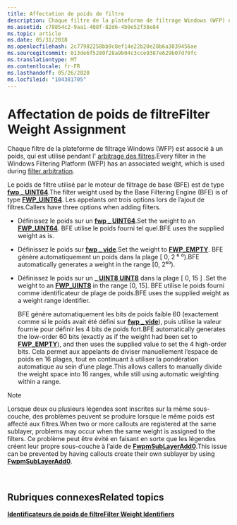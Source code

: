 ```yaml
---
title: Affectation de poids de filtre
description: Chaque filtre de la plateforme de filtrage Windows (WFP) est associé à un poids, qui est utilisé pendant l’arbitrage des filtres.
ms.assetid: c78854c2-9aa1-408f-82d6-4b9e52f38e84
ms.topic: article
ms.date: 05/31/2018
ms.openlocfilehash: 2c77982258bb9c8ef14e22b20e28b6a3039456ae
ms.sourcegitcommit: 013de6f5280f28a9b04c3cce9387e629b07d70fc
ms.translationtype: MT
ms.contentlocale: fr-FR
ms.lasthandoff: 05/26/2020
ms.locfileid: "104381705"
---
```

# <a name="filter-weight-assignment"></a><span data-ttu-id="d319c-103">Affectation de poids de filtre</span><span class="sxs-lookup"><span data-stu-id="d319c-103">Filter Weight Assignment</span></span>

<span data-ttu-id="d319c-104">Chaque filtre de la plateforme de filtrage Windows (WFP) est associé à un poids, qui est utilisé pendant l' [arbitrage des filtres](filter-arbitration.md).</span><span class="sxs-lookup"><span data-stu-id="d319c-104">Every filter in the Windows Filtering Platform (WFP) has an associated weight, which is used during [filter arbitration](filter-arbitration.md).</span></span>

<span data-ttu-id="d319c-105">Le poids de filtre utilisé par le moteur de filtrage de base (BFE) est de type [**fwp \_ UINT64**](/windows/desktop/api/Fwptypes/ne-fwptypes-fwp_data_type).</span><span class="sxs-lookup"><span data-stu-id="d319c-105">The filter weight used by the Base Filtering Engine (BFE) is of type [**FWP\_UINT64**](/windows/desktop/api/Fwptypes/ne-fwptypes-fwp_data_type).</span></span> <span data-ttu-id="d319c-106">Les appelants ont trois options lors de l’ajout de filtres.</span><span class="sxs-lookup"><span data-stu-id="d319c-106">Callers have three options when adding filters.</span></span>

-   <span data-ttu-id="d319c-107">Définissez le poids sur un [**fwp \_ UINT64**](/windows/desktop/api/Fwptypes/ne-fwptypes-fwp_data_type).</span><span class="sxs-lookup"><span data-stu-id="d319c-107">Set the weight to an [**FWP\_UINT64**](/windows/desktop/api/Fwptypes/ne-fwptypes-fwp_data_type).</span></span> <span data-ttu-id="d319c-108">BFE utilise le poids fourni tel quel.</span><span class="sxs-lookup"><span data-stu-id="d319c-108">BFE uses the supplied weight as is.</span></span>
-   <span data-ttu-id="d319c-109">Définissez le poids sur [**fwp \_ vide**](/windows/desktop/api/Fwptypes/ne-fwptypes-fwp_data_type).</span><span class="sxs-lookup"><span data-stu-id="d319c-109">Set the weight to [**FWP\_EMPTY**](/windows/desktop/api/Fwptypes/ne-fwptypes-fwp_data_type).</span></span> <span data-ttu-id="d319c-110">BFE génère automatiquement un poids dans la plage \[ 0, 2 ⁶ ⁰).</span><span class="sxs-lookup"><span data-stu-id="d319c-110">BFE automatically generates a weight in the range \[0, 2⁶⁰).</span></span>
-   <span data-ttu-id="d319c-111">Définissez le poids sur un [**\_ UINT8 UINT8**](/windows/desktop/api/Fwptypes/ne-fwptypes-fwp_data_type) dans la plage \[ 0, 15 \] .</span><span class="sxs-lookup"><span data-stu-id="d319c-111">Set the weight to an [**FWP\_UINT8**](/windows/desktop/api/Fwptypes/ne-fwptypes-fwp_data_type) in the range \[0, 15\].</span></span> <span data-ttu-id="d319c-112">BFE utilise le poids fourni comme identificateur de plage de poids.</span><span class="sxs-lookup"><span data-stu-id="d319c-112">BFE uses the supplied weight as a weight range identifier.</span></span>

    <span data-ttu-id="d319c-113">BFE génère automatiquement les bits de poids faible 60 (exactement comme si le poids avait été défini sur [**fwp \_ vide**](/windows/desktop/api/Fwptypes/ne-fwptypes-fwp_data_type)), puis utilise la valeur fournie pour définir les 4 bits de poids fort.</span><span class="sxs-lookup"><span data-stu-id="d319c-113">BFE automatically generates the low-order 60 bits (exactly as if the weight had been set to [**FWP\_EMPTY**](/windows/desktop/api/Fwptypes/ne-fwptypes-fwp_data_type)), and then uses the supplied value to set the 4 high-order bits.</span></span> <span data-ttu-id="d319c-114">Cela permet aux appelants de diviser manuellement l’espace de poids en 16 plages, tout en continuant à utiliser la pondération automatique au sein d’une plage.</span><span class="sxs-lookup"><span data-stu-id="d319c-114">This allows callers to manually divide the weight space into 16 ranges, while still using automatic weighting within a range.</span></span>

> [!Note]  
> <span data-ttu-id="d319c-115">Lorsque deux ou plusieurs légendes sont inscrites sur la même sous-couche, des problèmes peuvent se produire lorsque le même poids est affecté aux filtres.</span><span class="sxs-lookup"><span data-stu-id="d319c-115">When two or more callouts are registered at the same sublayer, problems may occur when the same weight is assigned to the filters.</span></span> <span data-ttu-id="d319c-116">Ce problème peut être évité en faisant en sorte que les légendes créent leur propre sous-couche à l’aide de [**FwpmSubLayerAdd0**](/windows/desktop/api/Fwpmu/nf-fwpmu-fwpmsublayeradd0).</span><span class="sxs-lookup"><span data-stu-id="d319c-116">This issue can be prevented by having callouts create their own sublayer by using [**FwpmSubLayerAdd0**](/windows/desktop/api/Fwpmu/nf-fwpmu-fwpmsublayeradd0).</span></span>

 

## <a name="related-topics"></a><span data-ttu-id="d319c-117">Rubriques connexes</span><span class="sxs-lookup"><span data-stu-id="d319c-117">Related topics</span></span>

<dl> <dt>

[<span data-ttu-id="d319c-118">**Identificateurs de poids de filtre**</span><span class="sxs-lookup"><span data-stu-id="d319c-118">**Filter Weight Identifiers**</span></span>](filter-weight-identifiers.md)
</dt> </dl>

 

 




